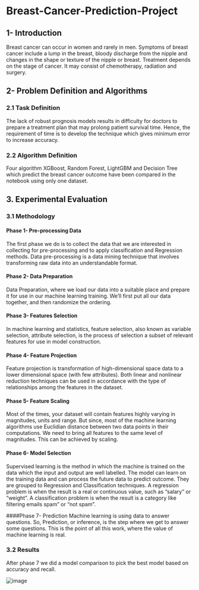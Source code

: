 # Breast-Cancer-Prediction-Project

## 1- Introduction
Breast cancer can occur in women and rarely in men. Symptoms of breast cancer include a lump in the breast, bloody discharge from the nipple and changes in the shape or texture of the nipple or breast. Treatment depends on the stage of cancer. It may consist of chemotherapy, radiation and surgery.

## 2- Problem Definition and Algorithms
### 2.1 Task Definition
The lack of robust prognosis models results in difficulty for doctors to prepare a treatment plan that may prolong patient survival time. Hence, the requirement of time is to develop the technique which gives minimum error to increase accuracy.
### 2.2 Algorithm Definition
Four algorithm XGBoost, Random Forest, LightGBM and Decision Tree which predict the breast cancer outcome have been compared in the notebook using only one dataset.

## 3. Experimental Evaluation
### 3.1 Methodology
#### Phase 1- Pre-processing Data
The first phase we do is to collect the data that we are interested in collecting for pre-processing and to apply classification and Regression methods.  Data pre-processing is a data mining technique that involves transforming raw data into an understandable format.


#### Phase 2- Data Preparation
Data Preparation, where we load our data into a suitable place and prepare it for use in our machine learning training. We’ll first put all our data together, and then randomize the ordering.

#### Phase 3- Features Selection
In machine learning and statistics, feature selection, also known as variable selection, attribute selection, is the process of selection a subset of relevant features for use in model construction.

#### Phase 4- Feature Projection
Feature projection is transformation of high-dimensional space data to a lower dimensional space (with few attributes).  Both linear and nonlinear reduction techniques can be used in accordance with the type of relationships among the features in the dataset.

#### Phase 5- Feature Scaling
Most of the times, your dataset will contain features highly varying in magnitudes, units and range. But since, most of the machine learning algorithms use Euclidian distance between two data points in their computations. We need to bring all features to the same level of magnitudes. This can be achieved by scaling.

#### Phase 6- Model Selection
Supervised learning is the method in which the machine is trained on the data which the input and output are well labelled. The model can learn on the training data and can process the future data to predict outcome. They are grouped to Regression and Classification techniques. A regression problem is when the result is a real or continuous value, such as “salary” or “weight”. A classification problem is when the result is a category like filtering emails spam” or “not spam”.

####Phase 7- Prediction
Machine learning is using data to answer questions. So, Prediction, or inference, is the step where we get to answer some questions. This is the point of all this work, where the value of machine learning is real.

### 3.2 Results
After phase 7 we did a model comparison to pick the best model based on accuracy and recall. 

![image](https://user-images.githubusercontent.com/81964452/180622925-68324f1d-bf01-4515-8c65-8964f147796a.png)
